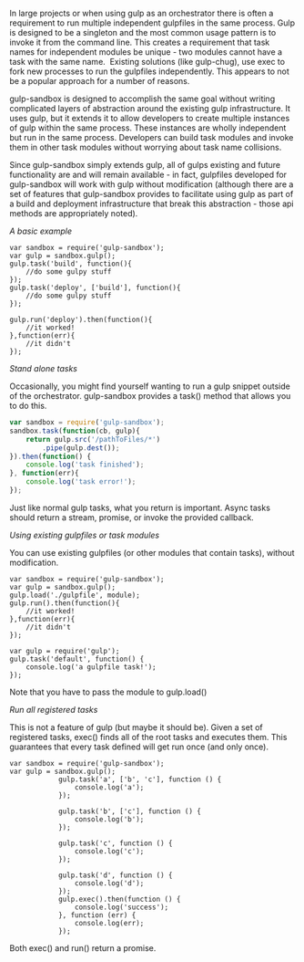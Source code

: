 ﻿In large projects or when using gulp as an orchestrator there is often a requirement to run multiple independent gulpfiles in the same process.  Gulp is designed to be a singleton and the most common usage pattern is to invoke it from the command line.  This creates a requirement that task names for independent modules be unique - two modules cannot have a task with the same name.
﻿
Existing solutions (like gulp-chug), use exec to fork new processes to run the gulpfiles independently.  This appears to not be a popular approach for a number of reasons.

gulp-sandbox is designed to accomplish the same goal without writing complicated layers of abstraction around the existing gulp infrastructure.  It uses gulp, but it extends it to allow developers to create multiple instances of gulp within the same process.  These instances are wholly independent but run in the same process.  Developers can build task modules and invoke them in other task modules without worrying about task name collisions.  

Since gulp-sandbox simply extends gulp, all of gulps existing and future functionality are and will remain available - in fact, gulpfiles developed for gulp-sandbox will work with gulp without modification (although there are a set of features that gulp-sandbox provides to facilitate using gulp as part of a build and deployment infrastructure that break this abstraction - those api methods are appropriately noted).


*A basic example*

```
var sandbox = require('gulp-sandbox');
var gulp = sandbox.gulp();
gulp.task('build', function(){
    //do some gulpy stuff
});
gulp.task('deploy', ['build'], function(){
	//do some gulpy stuff
});

gulp.run('deploy').then(function(){
	//it worked!
},function(err){
	//it didn't
});
```

*Stand alone tasks*

Occasionally, you might find yourself wanting to run a gulp snippet outside of the orchestrator.  gulp-sandbox provides
a task() method that allows you to do this.

```javascript
var sandbox = require('gulp-sandbox');
sandbox.task(function(cb, gulp){
	return gulp.src('/pathToFiles/*')
		.pipe(gulp.dest());
}).then(function() {
	console.log('task finished');
}, function(err){
	console.log('task error!');
});
```

Just like normal gulp tasks, what you return is important. Async tasks should return a stream, promise, or invoke the provided 
callback.

*Using existing gulpfiles or task modules*

You can use existing gulpfiles (or other modules that contain tasks), without modification.  

```
var sandbox = require('gulp-sandbox');
var gulp = sandbox.gulp();
gulp.load('./gulpfile', module);
gulp.run().then(function(){
	//it worked!
},function(err){
	//it didn't
});
```

```
var gulp = require('gulp');
gulp.task('default', function() {
	console.log('a gulpfile task!');
});
```

Note that you have to pass the module to gulp.load()

*Run all registered tasks*

This is not a feature of gulp (but maybe it should be).  Given a set of registered tasks, exec() finds all of 
the root tasks and executes them.  This guarantees that every task defined will get run once (and only once). 

```
var sandbox = require('gulp-sandbox');
var gulp = sandbox.gulp();
            gulp.task('a', ['b', 'c'], function () {
                console.log('a');
            });

            gulp.task('b', ['c'], function () {
                console.log('b');
            });

            gulp.task('c', function () {
                console.log('c');
            });

            gulp.task('d', function () {
                console.log('d');
            });
            gulp.exec().then(function () {
                console.log('success');
            }, function (err) {
                console.log(err);
            });

```

Both exec() and run() return a promise.








